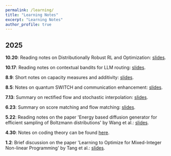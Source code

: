 ```yaml
---
permalink: /learning/
title: "Learning Notes"
excerpt: "Learning Notes"
author_profile: true
---
```


##  2025
 
<!--  
 <p><strong>2025.9.16</strong>: Research Proposal on using LLM agents for medical data cleaning: <a href="/notes/Research Proposal LLM agents for medical data cleaning.pdf">report</a>.</p>  -->

<!--  
 <p><strong>2025.9.16</strong>: Brief survey on using LLM agents for medical data cleaning: <a href="/notes/Survey on LLM agents for medical data cleaning.pdf">report</a>.</p> -->



<p><strong>10.20</strong>: Reading notes on Distributionally Robust RL and Optimization: <a href="/notes/DR-RL & DRO.pdf">slides</a>.</p>

 

<p><strong>10.17</strong>: Reading notes on contextual bandits for LLM routing: <a href="/notes/Contexual_bandits_for_LLM_routing_problems.pdf">slides</a>.</p>


<p><strong>8.9</strong>: Short notes on capacity measures and additivity: <a href="/notes/Short_notes_on_capacity_measures_and_additivity.pdf">slides</a>.</p>

<p><strong>8.5</strong>: Notes on quantum SWITCH and communication enhancement: <a href="/notes/Quantum_SWITCH_for_Communication_Enhancement.pdf">slides</a>.</p>

 
<p><strong>7.13</strong>: Summary on rectified flow and stochastic interpolation: <a href="/notes/Rectified_flow_stochastic_interpolation.pdf">slides</a>.</p>

<p><strong>6.23</strong>: Summary on score matching and flow matching: <a href="/notes/Score_matching_flow_matching.pdf">slides</a>.</p>

<p><strong>5.22</strong>: Reading notes on the paper 'Energy based diffusion generator for efficient sampling of Boltzmann distributions' by Wang et al.: <a href="/notes/energy_based_diffusion.pdf">slides</a>.</p>

<!--  
<p><strong>2025.5.15</strong>: Study on building interpretable emotional dialogue agents via Chain-of-Thought reasoning: <a href="/notes/Unified Emotional Intelligence using Chain of Thought.pptx">slides</a>, <a href="/notes/Unified Emotional Intelligence using Chain of Thought.pdf">report</a>.</p>
  -->


<p><strong>4.30</strong>: Notes on coding theory can be found <a href="https://github.com/YaoSiqi2003/Notes-on-coding-theory">here</a>.</p>

<p><strong>1.2</strong>: Brief discussion on the paper 'Learning to Optimize for Mixed-Integer Non-linear Programming' by Tang et al.: <a href="/notes/MINLP_Presentation.pdf">slides</a>.</p> 
 